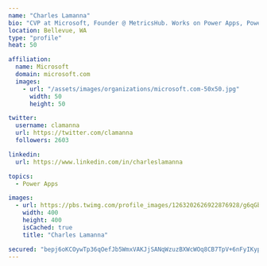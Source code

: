 ```yaml
---
name: "Charles Lamanna"
bio: "CVP at Microsoft, Founder @ MetricsHub. Works on Power Apps, Power Automate, Power Virtual Agent, Common Data Service and Dynamics 365."
location: Bellevue, WA
type: "profile"
heat: 50

affiliation:
  name: Microsoft
  domain: microsoft.com
  images:
    - url: "/assets/images/organizations/microsoft.com-50x50.jpg"
      width: 50
      height: 50

twitter:
  username: clamanna
  url: https://twitter.com/clamanna
  followers: 2603

linkedin:
  url: https://www.linkedin.com/in/charleslamanna

topics:
  - Power Apps

images:
  - url: https://pbs.twimg.com/profile_images/1263202626922876928/g6qGbHZ-_400x400.jpg
    width: 400
    height: 400
    isCached: true
    title: "Charles Lamanna"

secured: "bepj6oKCOywTp36qOefJb5WmxVAKJjSANqWzuzBXWcWOq8CB7TpV+6nFyIKyprvNkgQtuk9RvjDWFBrGgRn+QGVSDGGDFTW5h9BIedu8Lr6hmvls2U0cCQaiMjl4vfaTjbvrqG+DEo8kNJ8y3TtGGOk8ewMsSJXwDmBoZnmJxb5p12OHDisUMRRquq/9IjFeOKB3FRwrkZhYduddIYPf9XY29rZkW+5GXuix1v88cLxwhufF+EBi+iVMhH53y38Wiq1dVPnGJ7jMXqx13cm+AsLnlXHQpErKBp9F968LnpZshDany+zQkB69pm88Gul/6qTOPQWq9H+eCvVpiC45uaDKxgwpWb4D0OK3WRlGbBdulPPPRJEpD6EyBqamBF/p7qQ87FXgXpFL/dLblnOL7w==;xk9YaChCruG37vP+DqU8Cw=="
---
```


